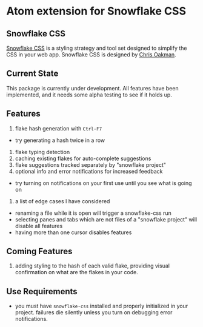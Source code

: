 # Atom extension for Snowflake CSS

## Snowflake CSS

[Snowflake CSS](https://github.com/oakmac/snowflake-css) is a styling strategy and tool set designed to simplify the CSS in your web app. Snowflake CSS is designed by [Chris Oakman](https://github.com/oakmac).

## Current State

This package is currently under development. All features have been implemented,
and it needs some alpha testing to see if it holds up.

## Features

1. flake hash generation with `Ctrl-F7`
 - try generating a hash twice in a row
1. flake typing detection
1. caching existing flakes for auto-complete suggestions
1. flake suggestions tracked separately by "snowflake project"
1. optional info and error notifications for increased feedback
 - try turning on notifications on your first use until you see what is going on
1. a list of edge cases I have considered
 - renaming a file while it is open will trigger a snowflake-css run
 - selecting panes and tabs which are not files of a "snowflake project" will disable all features
 - having more than one cursor disables features

## Coming Features

1. adding styling to the hash of each valid flake, providing visual confirmation on what are the flakes in your code.

## Use Requirements

- you must have `snowflake-css` installed and properly initialized in your
project. failures die silently unless you turn on debugging error notifications.
